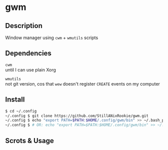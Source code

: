 # gwm

## Description

Window manager using `cwm` + `wmutils` scripts

## Dependencies

`cwm`  
until I can use plain Xorg

`wmutils`  
not git version, cos that `wew` doesn't register `CREATE` events on my computer

## Install

```bash
$ cd ~/.config
~/.config $ git clone https://github.com/StillANixRookie/gwm.git
~/.config $ echo "export PATH=$PATH:$HOME/.config/gwm/bin" >> ~/.bash_profile
~/.config $ # OR: echo "export PATH=$PATH:$HOME/.config/gwm/bin" >> ~/.profile
```

## Scrots & Usage
